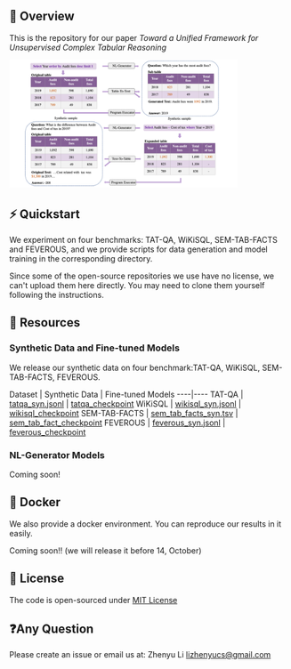 ## 🏴󠁶󠁵󠁭󠁡󠁰󠁿 Overview

This is the repository for our paper *Toward a Unified Framework for Unsupervised Complex Tabular Reasoning*

<img src="./framework.png" alt="framework" style="zoom:40%;" />

## ⚡️ Quickstart

We experiment on four benchmarks: TAT-QA, WiKiSQL, SEM-TAB-FACTS and FEVEROUS, and we provide scripts for data generation and model training in the corresponding directory. 

Since some of the open-source repositories we use have no license, we can't upload them here directly. You may need to clone them yourself following the instructions.

##  🏰 Resources

### Synthetic Data and Fine-tuned Models

We release our synthetic data on four benchmark:TAT-QA, WiKiSQL, SEM-TAB-FACTS, FEVEROUS.

 Dataset | Synthetic Data | Fine-tuned Models 
----|----
TAT-QA | [tatqa_syn.jsonl](https://drive.google.com/file/d/1mpcTMqgG_YdfYIxnOHfBUfawNhXuLWwC/view?usp=sharing) | [tatqa_checkpoint](https://drive.google.com/file/d/1ZsNcnqGGiLEW2zew_M78UwSNNeXqEEvi/view?usp=sharing)
WiKiSQL | [wikisql_syn.jsonl](https://drive.google.com/file/d/1-xHnOV81Eg5RiT3G-ur6C67nhnbu-_JA/view?usp=sharing) | [wikisql_checkpoint](https://drive.google.com/file/d/1QsupRlKUSsFBXWIKJyIR7KdIs7ePEmfa/view?usp=sharing)
SEM-TAB-FACTS | [sem_tab_facts_syn.tsv](https://drive.google.com/file/d/1ZcF1NFlrKvXB_3NB1HBBIited81gGjOs/view?usp=sharing) | [sem_tab_fact_checkpoint](https://drive.google.com/file/d/1mwNhGQYHJKgYNLlm4BogaYxa9xRnPadf/view?usp=sharing)
FEVEROUS | [feverous_syn.jsonl](https://drive.google.com/file/d/1S4NHfeb2lw8jnDIfWDOFRk8heTPxdeiU/view?usp=sharing) | [feverous_checkpoint](https://drive.google.com/file/d/1_CFdIROk8LfBqCtZBffZUvK-4QIwx8Mx/view?usp=sharing)

### NL-Generator Models
Coming soon!

## 🤗 Docker
We also provide a docker environment. You can reproduce our results in it easily.

Coming soon!! (we will release it before 14, October)

## 📝 License

The code is open-sourced under [MIT License](LICENSE)

## ❓Any Question

Please create an issue or email us at: Zhenyu Li lizhenyucs@gmail.com
